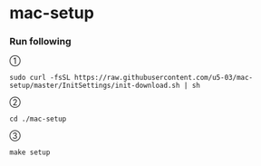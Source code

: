 # mac-setup

### Run following

①
```
sudo curl -fsSL https://raw.githubusercontent.com/u5-03/mac-setup/master/InitSettings/init-download.sh | sh
```
②
```
cd ./mac-setup
```
③
```
make setup
```